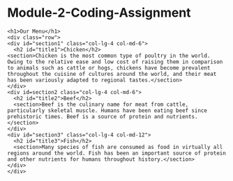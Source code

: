 # Module-2-Coding-Assignment
<!document html>
<html>
  
  <head>
  <meta charset="utf-8">
  <meta name="viewport" content="width=device-width, initial-scale=1">  
  <title>Module 2 Coding Assignment</title>
  </head>
  
  <body>
    
    <h1>Our Menu</h1>
    <div class="row">
    <div id="section1" class="col-lg-4 col-md-6">
      <h2 id="title1">Chicken</h2>
    <section>Chicken is the most common type of poultry in the world. Owing to the relative ease and low cost of raising them in comparison to animals such as cattle or hogs, chickens have become prevalent throughout the cuisine of cultures around the world, and their meat has been variously adapted to regional tastes.</section>
    </div>
    <div id=section2 class="col-lg-4 col-md-6">
      <h2 id="title2">Beef</h2>
      <section>Beef is the culinary name for meat from cattle, particularly skeletal muscle. Humans have been eating beef since prehistoric times. Beef is a source of protein and nutrients.</section>
    </div>
    <div id="section3" class="col-lg-4 col-md-12">
      <h2 id="title3">Fish</h2>
      <section>Many species of fish are consumed as food in virtually all regions around the world. Fish has been an important source of protein and other nutrients for humans throughout history.</section>
    </div>
    </div>
